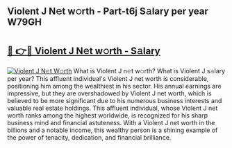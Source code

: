 ## Violent J N𝚎t w𝚘rth - Part-t6j S𝚊lary per year W79GH

# <h2><a href="http://gc28db.nevu.top/?p=Violent+J">🔗 👉🔴 Violent J N𝚎t w𝚘rth - S𝚊lary</a></h2>

[![Violent J N𝚎t W𝚘rth](https://i.imgur.com/Oavwk0R.jpeg)](http://gc28db.nevu.top/?p=Violent+J)
What is Violent J n𝚎t w𝚘rth? What is Violent J s𝚊lary per year?
This affluent individual's Violent J net worth is considerable, positioning him among the wealthiest in his sector. His annual earnings are impressive, but they are overshadowed by Violent J net worth, which is believed to be more significant due to his numerous business interests and valuable real estate holdings. This affluent individual, whose Violent J net worth ranks among the highest worldwide, is recognized for his sharp business mind and financial astuteness. With a Violent J net worth in the billions and a notable income, this wealthy person is a shining example of the power of tenacity, dedication, and financial brilliance.
